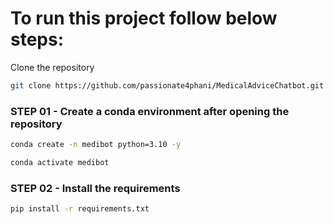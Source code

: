 # To run this project follow below steps:

Clone the repository
```bash
git clone https://github.com/passionate4phani/MedicalAdviceChatbot.git
```

### STEP 01 - Create a conda environment after opening the repository

```bash
conda create -n medibot python=3.10 -y
```

```bash
conda activate medibot
```

### STEP 02 - Install the requirements
```bash
pip install -r requirements.txt
```